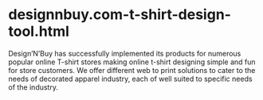 # designnbuy.com-t-shirt-design-tool.html
Design’N’Buy has successfully implemented its products for numerous popular online T-shirt stores making online t-shirt designing simple and fun for store customers. We offer different web to print solutions to cater to the needs of decorated apparel industry, each of well suited to specific needs of the industry.
